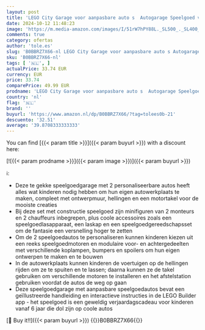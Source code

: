 ```yaml
---
layout: post
title: 'LEGO City Garage voor aanpasbare auto s  Autogarage Speelgoed voor Jongens en Meisjes vanaf 6 Jaar  met 2 Speelgoed Auto s en 4 Minifiguren  Voertuig Rollenspel Cadeau voor Jongens en Meisjes 60389'
date: 2024-10-12 11:48:23
image: 'https://m.media-amazon.com/images/I/51rW7hPY88L._SL500_._SL400_.jpg'
comments: true
category: ofertas
author: 'tole.es'
slug: 'B0BBRZ7X66-nl LEGO City Garage voor aanpasbare auto s Autogarage...'
sku: 'B0BBRZ7X66-nl'
tags: [ '🇳🇱', ]
actualPrice: 33.74 EUR
currency: EUR
price: 33.74
comparePrice: 49.99 EUR
prodname: 'LEGO City Garage voor aanpasbare auto s  Autogarage Speelgoed voor Jongens en Meisjes vanaf 6 Jaar  met 2 Speelgoed Auto s en 4 Minifiguren  Voertuig Rollenspel Cadeau voor Jongens en Meisjes 60389'
country: 'nl'
flag: '🇳🇱'
brand: ''
buyurl: 'https://www.amazon.nl/dp/B0BBRZ7X66/?tag=tolees0b-21'
descuento: '32.51'
average: '39.8708333333333'
---
```


You can find [{{< param title >}}]({{< param buyurl >}}) with a discount here:

[![{{< param prodname >}}]({{< param image >}})]({{< param buyurl >}})

ℹ️:

- Deze te gekke speelgoedgarage met 2 personaliseerbare autos heeft alles wat kinderen nodig hebben om hun eigen autowerkplaats te maken, compleet met ontwerpmuur, hellingen en een motortakel voor de mooiste creaties
- Bij deze set met constructie speelgoed zijn minifiguren van 2 monteurs en 2 chauffeurs inbegrepen, plus coole accessoires zoals een speelgoedlasapparaat, een laskap en een speelgoedgereedschapsset om de fantasie een versnelling hoger te zetten
- Om de 2 speelgoedautos te personaliseren kunnen kinderen kiezen uit een reeks speelgoedmotoren en modulaire voor- en achtergedeelten met verschillende koplampen, bumpers en spoilers om hun eigen ontwerpen te maken en te bouwen
- In de autowerkplaats kunnen kinderen de voertuigen op de hellingen rijden om ze te spuiten en te lassen; daarna kunnen ze de takel gebruiken om verschillende motoren te installeren en het afstelstation gebruiken voordat de autos de weg op gaan
- Deze speelgoedgarage met aanpasbare speelgoedautos bevat een geïllustreerde handleiding en interactieve instructies in de LEGO Builder app - het speelgoed is een geweldig verjaardagscadeau voor kinderen vanaf 6 jaar die dol zijn op coole autos

[🛒 Buy it!!]({{< param buyurl >}})
{{<world>}}B0BBRZ7X66{{</world>}}

